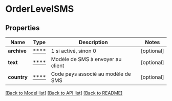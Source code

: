 # OrderLevelSMS

## Properties
Name | Type | Description | Notes
------------ | ------------- | ------------- | -------------
**archive** | [****](.md) | 1 si activé, sinon 0 | [optional] 
**text** | [****](.md) | Modèle de SMS à envoyer au client | [optional] 
**country** | [****](.md) | Code pays associé au modèle de SMS | [optional] 

[[Back to Model list]](../../README.md#documentation-for-models) [[Back to API list]](../../README.md#documentation-for-api-endpoints) [[Back to README]](../../README.md)

